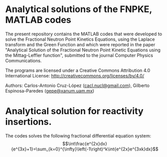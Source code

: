 # Analytical solutions of the FNPKE, MATLAB codes
The present repository contains the MATLAB codes that were developed to solve the Fractional Neutron Point Kinetics Equations, using the Laplace transform and the Green Function and which were reported in the paper "Analytical Solution of the Fractional Neutron Point Kinetic Equations using the Mittag-Leffler function", submitted to the journal Computer Physics Communications.

The programs are licensed under a Creative Commons Attribution 4.0 International License: http://creativecommons.org/licenses/by/4.0/

Authors: Carlos-Antonio Cruz-López (cacl.nucl@gmail.com), Gilberto Espinosa-Paredes (gepe@xanum.uam.mx)

# Analytical solution for reactivity insertions.
The codes solves the following fractional differential equation system:
$$\int\frac{e^{2x}dx}{e^{3x}+1}=\sum_{k=0}^{\infty}\left(-1\right)^k\int{e^{2x}e^{3xk}dx}$$


